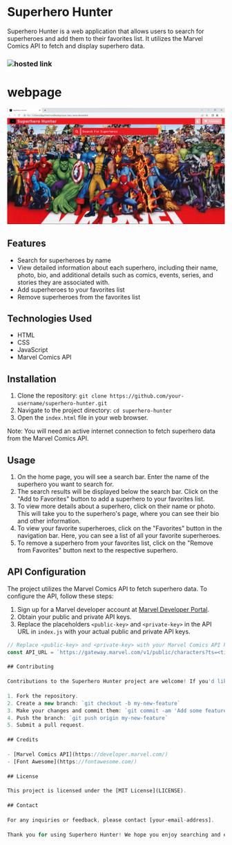 # Superhero Hunter

Superhero Hunter is a web application that allows users to search for superheroes and add them to their favorites list. It utilizes the Marvel Comics API to fetch and display superhero data.
### ![hosted link](https://keerthy97.github.io/Super_Hero_Hunter/)

# webpage

![webpage Demo](demoindex.png)
## Features

- Search for superheroes by name
- View detailed information about each superhero, including their name, photo, bio, and additional details such as comics, events, series, and stories they are associated with.
- Add superheroes to your favorites list
- Remove superheroes from the favorites list

## Technologies Used

- HTML
- CSS
- JavaScript
- Marvel Comics API

## Installation

1. Clone the repository: `git clone https://github.com/your-username/superhero-hunter.git`
2. Navigate to the project directory: `cd superhero-hunter`
3. Open the `index.html` file in your web browser.

Note: You will need an active internet connection to fetch superhero data from the Marvel Comics API.

## Usage

1. On the home page, you will see a search bar. Enter the name of the superhero you want to search for.
2. The search results will be displayed below the search bar. Click on the "Add to Favorites" button to add a superhero to your favorites list.
3. To view more details about a superhero, click on their name or photo. This will take you to the superhero's page, where you can see their bio and other information.
4. To view your favorite superheroes, click on the "Favorites" button in the navigation bar. Here, you can see a list of all your favorite superheroes.
5. To remove a superhero from your favorites list, click on the "Remove from Favorites" button next to the respective superhero.

## API Configuration

The project utilizes the Marvel Comics API to fetch superhero data. To configure the API, follow these steps:

1. Sign up for a Marvel developer account at [Marvel Developer Portal](https://developer.marvel.com/).
2. Obtain your public and private API keys.
3. Replace the placeholders `<public-key>` and `<private-key>` in the API URL in `index.js` with your actual public and private API keys.

```javascript
// Replace <public-key> and <private-key> with your Marvel Comics API keys
const API_URL = `https://gateway.marvel.com/v1/public/characters?ts=<time-stamp>&apikey=<public-key>&hash=<md5(ts+privateKey+publicKey)>`;

## Contributing

Contributions to the Superhero Hunter project are welcome! If you'd like to contribute, please follow these steps:

1. Fork the repository.
2. Create a new branch: `git checkout -b my-new-feature`
3. Make your changes and commit them: `git commit -am 'Add some feature'`
4. Push the branch: `git push origin my-new-feature`
5. Submit a pull request.

## Credits

- [Marvel Comics API](https://developer.marvel.com/)
- [Font Awesome](https://fontawesome.com/)

## License

This project is licensed under the [MIT License](LICENSE).

## Contact

For any inquiries or feedback, please contact [your-email-address].

Thank you for using Superhero Hunter! We hope you enjoy searching and exploring your favorite superheroes.

